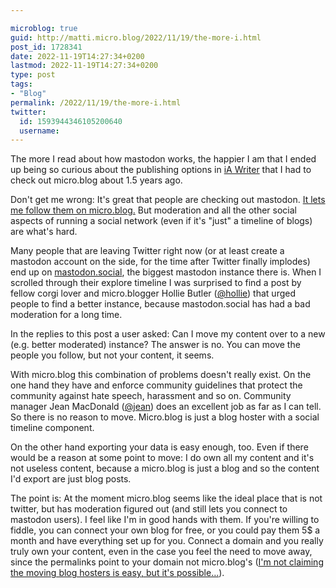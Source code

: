 ```yaml
---

microblog: true
guid: http://matti.micro.blog/2022/11/19/the-more-i.html
post_id: 1728341
date: 2022-11-19T14:27:34+0200
lastmod: 2022-11-19T14:27:34+0200
type: post
tags:
- "Blog"
permalink: /2022/11/19/the-more-i.html
twitter:
  id: 1593944346105200640
  username:
---
```

<p>The more I read about how mastodon works, the happier I am that I ended up being so curious about the publishing options in <a href="https://ia.net/writer">iA Writer</a> that I had to check out micro.blog about 1.5 years ago.</p>
<p>Don't get me wrong: It's great that people are checking out mastodon. <a href="https://help.micro.blog/t/activitypub/95">It lets me follow them on micro.blog.</a> But moderation and all the other social aspects of running a social network (even if it's "just" a timeline of blogs) are what's hard.</p>
<p>Many people that are leaving Twitter right now (or at least create a mastodon account on the side, for the time after Twitter finally implodes) end up on <a href="https://mastodon.social/explore">mastodon.social</a>, the biggest mastodon instance there is. When I scrolled through their explore timeline I was surprised to find a post by fellow corgi lover and micro.blogger Hollie Butler (<a href="https://micro.blog/hollie">@hollie</a>) that urged people to find a better instance, because mastodon.social has had a bad moderation for a long time.</p>
<p>In the replies to this post a user asked: Can I move my content over to a new (e.g. better moderated) instance? The answer is no. You can move the people you follow, but not your content, it seems.</p>
<p>With micro.blog this combination of problems doesn't really exist. On the one hand they have and enforce community guidelines that protect the community against hate speech, harassment and so on. Community manager Jean MacDonald (<a href="https://micro.blog/jean">@jean</a>) does an excellent job as far as I can tell. So there is no reason to move. Micro.blog is just a blog hoster with a social timeline component.</p>
<p>On the other hand exporting your data is easy enough, too. Even if there would be a reason at some point to move: I do own all my content and it's not useless content, because a micro.blog is just a blog and so the content I'd export are just blog posts.</p>
<p>The point is: At the moment micro.blog seems like the ideal place that is not twitter, but has moderation figured out (and still lets you connect to mastodon users). I feel like I'm in good hands with them. If you're willing to fiddle, you can connect your own blog for free, or you could pay them 5$ a month and have everything set up for you. Connect a domain and you really truly own your content, even in the case you feel the need to move away, since the permalinks point to your domain not micro.blog's (<a href="https://help.micro.blog/t/moving-micro-blog-hosted-blog-to-self-hosted/1201">I'm not claiming the moving blog hosters is easy, but it's possible…</a>).</p>
